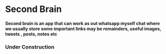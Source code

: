 # Second Brain

#### Second brain is an app that can work as out whatsapp myself chat where we usually store some important links may be remainders, useful images, tweets , posts, notes etc 

### Under Construction 